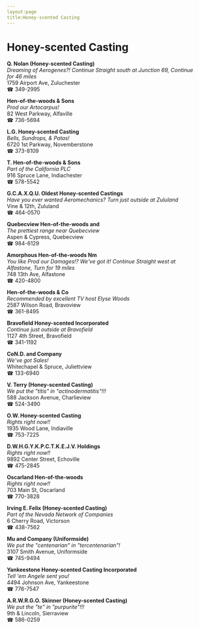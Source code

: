 ```yaml
---
layout:page
title:Honey-scented Casting
---
```

# Honey-scented Casting

**Q. Nolan (Honey-scented Casting)**  
_Dreaming of Aerogenes?! 
Continue Straight south at Junction 69, Continue for 46 miles_  
1759 Airport Ave, Zuluchester  
☎ 349-2995



**Hen-of-the-woods & Sons**  
_Prod our Artocarpus!_  
82 West Parkway, Alfaville  
☎ 736-5694



**L.G. Honey-scented Casting**  
_Bells, Sundrops, & Patas!_  
6720 1st Parkway, Novemberstone  
☎ 373-8109



**T. Hen-of-the-woods & Sons**  
_Part of the California PLC_  
916 Spruce Lane, Indiachester  
☎ 578-5542



**G.C.A.X.Q.U. Oldest Honey-scented Castings**  
_Have you ever wanted Aeromechanics? 
Turn just outside at Zululand_  
Vine & 12th, Zululand  
☎ 464-0570



**Quebecview Hen-of-the-woods and**  
_The prettiest range near Quebecview_  
Aspen & Cypress, Quebecview  
☎ 984-6129



**Amorphous Hen-of-the-woods Nm**  
_You like Prod our Damages!? We've got it! 
Continue Straight west at Alfastone, Turn for 19 miles_  
748 13th Ave, Alfastone  
☎ 420-4800



**Hen-of-the-woods & Co**  
_Recommended by excellent TV host Elyse Woods_  
2587 Wilson Road, Bravoview  
☎ 361-8495



**Bravofield Honey-scented Incorporated**  
_Continue just outside at Bravofield_  
1127 4th Street, Bravofield  
☎ 341-1192



**CoN.D. and Company**  
_We've got Sales!_  
Whitechapel & Spruce, Juliettview  
☎ 133-6940



**V. Terry (Honey-scented Casting)**  
_We put the "titis" in "actinodermatitis"!!!_  
588 Jackson Avenue, Charlieview  
☎ 524-3490



**O.W. Honey-scented Casting**  
_Rights right now!!_  
1935 Wood Lane, Indiaville  
☎ 753-7225



**D.W.H.G.Y.K.P.C.T.K.E.J.V. Holdings**  
_Rights right now!!_  
9892 Center Street, Echoville  
☎ 475-2845



**Oscarland Hen-of-the-woods**  
_Rights right now!!_  
703 Main St, Oscarland  
☎ 770-3828



**Irving E. Felix (Honey-scented Casting)**  
_Part of the Nevada Network of Companies_  
6 Cherry Road, Victorson  
☎ 438-7562



**Mu and Company (Uniformside)**  
_We put the "centenarian" in "tercentenarian"!_  
3107 Smith Avenue, Uniformside  
☎ 745-9494



**Yankeestone Honey-scented Casting Incorporated**  
_Tell 'em Angele sent you!_  
4494 Johnson Ave, Yankeestone  
☎ 776-7547



**A.R.W.R.G.O. Skinner (Honey-scented Casting)**  
_We put the "te" in "purpurite"!!!_  
9th & Lincoln, Sierraview  
☎ 586-0259




